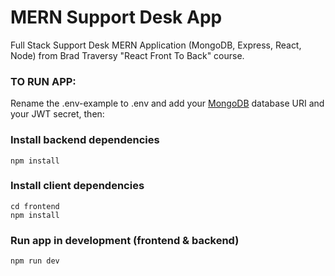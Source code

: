 # MERN Support Desk App

Full Stack Support Desk MERN Application (MongoDB, Express, React, Node) from Brad Traversy "React Front To Back" course.

### TO RUN APP:

Rename the .env-example to .env and add your [MongoDB](https://www.mongodb.com/) database URI and your JWT secret, then:

### Install backend dependencies

```
npm install
```

### Install client dependencies

```
cd frontend
npm install
```

### Run app in development (frontend & backend)

```
npm run dev
```
